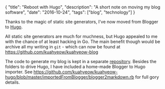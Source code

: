 {
  "title": "Reboot with Hugo",
  "description": "A short note on moving my blog software",
  "date": "2016-10-24",
  "tags": ["blog", "technology"]
}

Thanks to the magic of static site generators, I've now moved from Blogger to [Hugo](https://gohugo.io).

All static site generators are much for muchness, but Hugo appealed to me with the chance of at least hacking in Go.
The main benefit though would be archive all my writing in `git` - which can now be found at https://github.com/kuahyeow/kuahyeow-blog

The code to generate my blog is kept in a separate [repository](https://github.com/kuahyeow/kuahyeow-hugo). Besides the folders to drive
Hugo, I have included a home-made Blogger to Hugo importer. See https://github.com/kuahyeow/kuahyeow-hugo/blob/master/importedFromBlogger/blogger2markdown.rb
for full gory details. 
